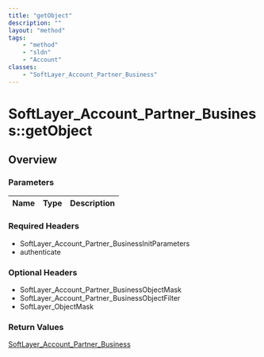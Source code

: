 ```yaml
---
title: "getObject"
description: ""
layout: "method"
tags:
    - "method"
    - "sldn"
    - "Account"
classes:
    - "SoftLayer_Account_Partner_Business"
---
```

# SoftLayer_Account_Partner_Business::getObject
## Overview 


### Parameters 
|Name | Type | Description |
| --- | --- | --- |


### Required Headers
* SoftLayer_Account_Partner_BusinessInitParameters
* authenticate

### Optional Headers
* SoftLayer_Account_Partner_BusinessObjectMask
* SoftLayer_Account_Partner_BusinessObjectFilter
* SoftLayer_ObjectMask

### Return Values
<a href='/reference/datatypes/SoftLayer_Account_Partner_Business'>SoftLayer_Account_Partner_Business </a>

